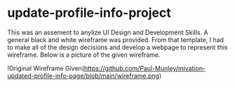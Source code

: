 # update-profile-info-project

This was an assement to anylize UI Design and Development Skills. A general black and white wireframe was provided. From that template, I had to make all of the design decisions and develop a webpage to represent this wireframe. Below is a picture of the given wireframe. 

!Original Wireframe Given(https://github.com/Paul-Munley/mivation-updated-profile-info-page/blob/main/wireframe.png)


